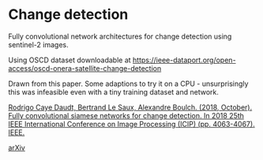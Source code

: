 # Change detection

Fully convolutional network architectures for change detection using sentinel-2 images.

Using OSCD dataset downloadable at https://ieee-dataport.org/open-access/oscd-onera-satellite-change-detection

Drawn from this paper. Some adaptions to try it on a CPU - unsurprisingly this was infeasible even with a tiny training dataset and network. 

[Rodrigo Caye Daudt, Bertrand Le Saux, Alexandre Boulch. (2018, October). Fully convolutional siamese networks for change detection. In 2018 25th IEEE International Conference on Image Processing (ICIP) (pp. 4063-4067). IEEE.](https://ieeexplore.ieee.org/abstract/document/8451652)

[arXiv](https://arxiv.org/abs/1810.08462)
